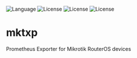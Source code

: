 
![Language](https://img.shields.io/badge/python-v3.6-blue)
![License](https://img.shields.io/badge/License-GNU%20GPL-blue.svg)
![License](https://img.shields.io/badge/prometheus-exporter-blueviolet)
![License](https://img.shields.io/badge/mikrotik-routeros-orange)


# mktxp
Prometheus Exporter for  Mikrotik RouterOS devices


